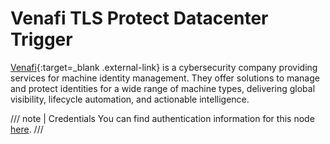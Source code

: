 # Venafi TLS Protect Datacenter Trigger

[Venafi](https://www.venafi.com/){:target=_blank .external-link} is a cybersecurity company providing services for machine identity management. They offer solutions to manage and protect identities for a wide range of machine types, delivering global visibility, lifecycle automation, and actionable intelligence.

///  note  | Credentials
You can find authentication information for this node [here](/integrations/builtin/credentials/venafitlsprotectdatacenter/).
///